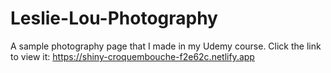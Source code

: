 # Leslie-Lou-Photography
A sample photography page that I made in my Udemy course. Click the link to view it: https://shiny-croquembouche-f2e62c.netlify.app
